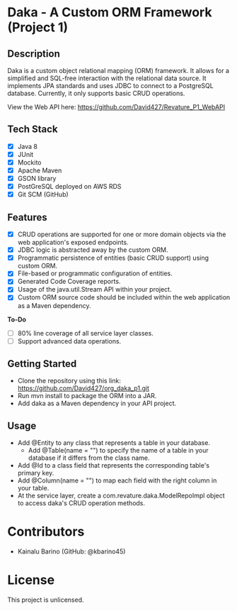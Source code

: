 # Daka - A Custom ORM Framework (Project 1)

## Description

Daka is a custom object relational mapping (ORM) framework. It allows for a simplified and SQL-free interaction with the relational data source. It implements JPA standards and uses JDBC to connect to a PostgreSQL database. Currently, it only supports basic CRUD operations.

View the Web API here: https://github.com/David427/Revature_P1_WebAPI

## Tech Stack
- [X] Java 8
- [X] JUnit
- [X] Mockito
- [X] Apache Maven
- [X] GSON library
- [X] PostGreSQL deployed on AWS RDS
- [X] Git SCM (GitHub)

## Features
- [X] CRUD operations are supported for one or more domain objects via the web application's exposed endpoints.
- [X] JDBC logic is abstracted away by the custom ORM.
- [X] Programmatic persistence of entities (basic CRUD support) using custom ORM.
- [X] File-based or programmatic configuration of entities.
- [X] Generated Code Coverage reports.
- [X] Usage of the java.util.Stream API within your project.
- [X] Custom ORM source code should be included within the web application as a Maven dependency.

**To-Do**
- [ ] 80% line coverage of all service layer classes.
- [ ] Support advanced data operations.

## Getting Started
- Clone the repository using this link: https://github.com/David427/org_daka_p1.git
- Run mvn install to package the ORM into a JAR.
- Add daka as a Maven dependency in your API project.

## Usage
- Add @Entity to any class that represents a table in your database.
  - Add @Table(name = "") to specify the name of a table in your database if it differs from the class name.
- Add @Id to a class field that represents the corresponding table's primary key.
- Add @Column(name = "") to map each field with the right column in your table.
- At the service layer, create a com.revature.daka.ModelRepoImpl object to access daka's CRUD operation methods.

# Contributors
- Kainalu Barino (GitHub: @kbarino45)

# License
This project is unlicensed.
